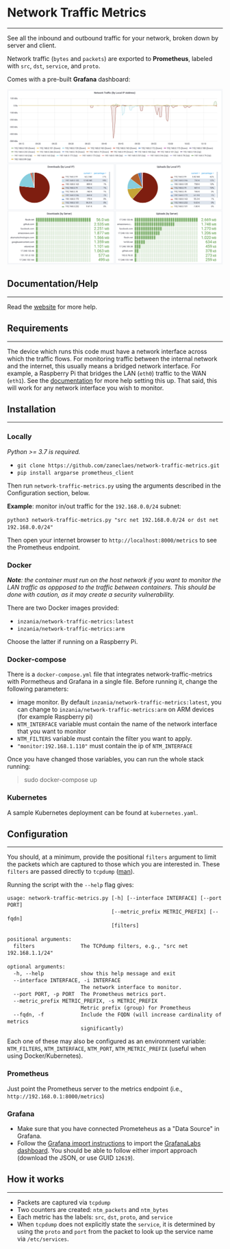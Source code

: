 # Network Traffic Metrics
---
See all the inbound and outbound traffic for your network, broken down by server and client.

Network traffic (`bytes` and `packets`) are exported to **Prometheus**, labeled with `src`, `dst`, `service`, and `proto`.

Comes with a pre-built **Grafana** dashboard:

![Grafana Dashboard](grafana.png)

## Documentation/Help
---

Read the [website](https://www.technicallywizardry.com/traffic-monitoring-software-grafana) for more help.

## Requirements
---

The device which runs this code must have a network interface across which the traffic flows. For monitoring traffic between the internal network and the internet, this usually means a bridged network interface. For example, a Raspberry Pi that bridges the LAN (`eth0`) traffic to the WAN (`eth1`). See the [documentation](https://www.technicallywizardry.com/traffic-monitoring-software-grafana) for more help setting this up. That said, this will work for any network interface you wish to monitor.

## Installation
---

### Locally

_Python >= 3.7 is required._

* `git clone https://github.com/zaneclaes/network-traffic-metrics.git`
* `pip install argparse prometheus_client`

Then run `network-traffic-metrics.py` using the arguments described in the Configuration section, below.

**Example**: monitor in/out traffic for the `192.168.0.0/24` subnet:

`python3 network-traffic-metrics.py "src net 192.168.0.0/24 or dst net 192.168.0.0/24"`

Then open your internet browser to `http://localhost:8000/metrics` to see the Prometheus endpoint.

### Docker

_**Note**: the container must run on the host network if you want to monitor the LAN traffic as oppposed to the traffic between containers. This should be done with caution, as it may create a security vulnerability._

There are two Docker images provided:

* `inzania/network-traffic-metrics:latest`
* `inzania/network-traffic-metrics:arm`

Choose the latter if running on a Raspberry Pi.

### Docker-compose

There is a `docker-compose.yml` file that integrates network-traffic-metrics with Pormetheus and Grafana in a single file. Before running it, change the following parameters:
* image monitor. By default `inzania/network-traffic-metrics:latest`, you can change to `inzania/network-traffic-metrics:arm` on ARM devices (for example Raspberry pi)
* `NTM_INTERFACE` variable must contain the name of the network interface that you want to monitor
* `NTM_FILTERS` variable must contain the filter you want to apply.
* `"monitor:192.168.1.110"` must contain the ip of `NTM_INTERFACE`

Once you have changed those variables, you can run the whole stack running:
> sudo docker-compose up

### Kubernetes

A sample Kubernetes deployment can be found at `kubernetes.yaml`.

## Configuration
---

You should, at a minimum, provide the positional `filters` argument to limit the packets which are captured to those which you are interested in. These `filters` are passed directly to `tcpdump` ([man](https://www.tcpdump.org/manpages/tcpdump.1.html)).

Running the script with the `--help` flag gives:

```
usage: network-traffic-metrics.py [-h] [--interface INTERFACE] [--port PORT]
                                  [--metric_prefix METRIC_PREFIX] [--fqdn]
                                  [filters]

positional arguments:
  filters               The TCPdump filters, e.g., "src net 192.168.1.1/24"

optional arguments:
  -h, --help            show this help message and exit
  --interface INTERFACE, -i INTERFACE
                        The network interface to monitor.
  --port PORT, -p PORT  The Prometheus metrics port.
  --metric_prefix METRIC_PREFIX, -s METRIC_PREFIX
                        Metric prefix (group) for Prometheus
  --fqdn, -f            Include the FQDN (will increase cardinality of metrics
                        significantly)
```

Each one of these may also be configured as an environment variable: `NTM_FILTERS`, `NTM_INTERFACE`, `NTM_PORT`, `NTM_METRIC_PREFIX` (useful when using Docker/Kubernetes).

### Prometheus

Just point the Prometheus server to the metrics endpoint (i.e., `http://192.168.0.1:8000/metrics`)

### Grafana

* Make sure that you have connected Prometeheus as a "Data Source" in Grafana.
* Follow the [Grafana import instructions](https://grafana.com/docs/grafana/latest/reference/export_import/#importing-a-dashboard) to import the [GrafanaLabs dashboard](https://grafana.com/grafana/dashboards/12619). You should be able to follow either import approach (download the JSON, or use GUID `12619`).

## How it works
---

* Packets are captured via `tcpdump`
* Two counters are created: `ntm_packets` and `ntm_bytes`
* Each metric has the labels: `src`, `dst`, `proto`, and `service`
* When `tcpdump` does not explicitly state the `service`, it is determined by using the `proto` and `port` from the packet to look up the service name via `/etc/services`.

